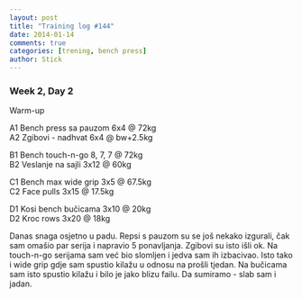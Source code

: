 ```yaml
---
layout: post
title: "Training log #144"
date: 2014-01-14
comments: true
categories: [trening, bench press]
author: Stick
---
```


### Week 2, Day 2  

Warm-up  

A1 Bench press sa pauzom 6x4 @ 72kg  
A2 Zgibovi - nadhvat 6x4 @ bw+2.5kg  

B1 Bench touch-n-go 8, 7, 7 @ 72kg  
B2 Veslanje na sajli 3x12 @ 60kg  

C1 Bench max wide grip 3x5 @ 67.5kg  
C2 Face pulls 3x15 @ 17.5kg  

D1 Kosi bench bučicama 3x10 @ 20kg  
D2 Kroc rows 3x20 @ 18kg  

Danas snaga osjetno u padu. Repsi s pauzom su se još nekako izgurali, čak sam omašio par serija i napravio 5 ponavljanja. Zgibovi su isto išli ok. Na touch-n-go serijama sam već bio slomljen i jedva sam ih izbacivao. Isto tako i wide grip gdje sam spustio kilažu u odnosu na prošli tjedan. Na bučicama sam isto spustio kilažu i bilo je jako blizu failu. Da sumiramo - slab sam i jadan.